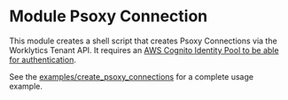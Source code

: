 # Module Psoxy Connection

This module creates a shell script that creates Psoxy Connections via the Worklytics Tenant API. It requires
an [AWS Cognito Identity Pool to be able for authentication](../cognito_tenant_api_auth).

See the [examples/create_psoxy_connections](../../examples/create_psoxy_connections) for a complete usage example.